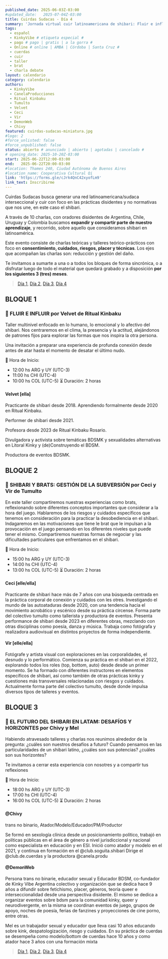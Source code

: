 ```yaml
---
published_date: 2025-06-03Z-03:00
#updated_date:   2025-07-04Z-03:00
title: Cuirdas Sudacas - Día 4
summary: 'Jornada virtual cuir latinoamericana de shibari: Fluir e influir, Shibari y Brats: Gestión de la subversión, El futuro del shibari en latam: Desafíos y horizontes'
tags:
  - español
  - KinkyVibe # etiqueta especial #
  - pago # pago | gratis | a la gorra #
  - Online # online | AMBA | Córdoba | Santa Cruz #
  - cuerdas
  - cuir
  - taller
  - brat
  - charla debate
layout: calendario
category: calendario
authors:
  - KinkyVibe
  - CanelaProducciones
  - Ritual Kinbaku
  - Tumulto
  - Velvet
  - Ceci
  - Vir
  - DemonWeb
  - Chivy
featured: cuirdas-sudacas-miniatura.jpg
#logo: 2
#force_unlisted: false
#force_unpublished: false
status: abierto # anunciado | abierto | agotadas | cancelado #
# opening_date: 2025-10-20Z-03:00
start: 2025-06-22T12:00-03:00
end:   2025-06-22T20:00-03:00
#location: Thames 240, Ciudad Autónoma de Buenos Aires
#location_name: Cooperativa Cultural Qi
link: 'https://forms.gle/cJrk4QnC42xyofLm9'
link_text: Inscribirme
---
```

Cuirdas Sudacas busca generar una red latinoamericana/sudaca interseccional y cuir con foco en las prácticas disidentes y no normativas que nos une, en este caso el shibari. 

A través de 10 charlas, con oradores disidentes de Argentina, Chile, Uruguay y Colombia buscamos **expandir y compartir parte de nuestro aprendizaje**, y recorrido, sobre aquello que consideramos shibari en latinoamérica. 

Este evento consiste de charlas teóricas y talleres teórico-prácticos con foco en **consentimiento, cuidados, riesgos, placer y técnicas**. Los ejes que acompañan las charlas son: reducción y gestión del daño.

Te invitamos a sumarte a una o a todos los bloques de forma sincrónica, o a disfrutar luego de todo el material que quedará grabado y a disposición **por los siguientes 3 (tres) meses**.

> [Día 1](/calendario/cuirdas-sudacas-2025-06-dia-1), [Día 2](/calendario/cuirdas-sudacas-2025-06-dia-2), [Día 3](/calendario/cuirdas-sudacas-2025-06-dia-3), [Día 4](/calendario/cuirdas-sudacas-2025-06-dia-4)

## BLOQUE 1
### 🌈 FLUIR E INFLUIR por Velvet de Ritual Kinbaku
Taller multinivel enfocado en lo humano, lo emocional y lo afectivo del shibari. Nos centraremos en el clima, la presencia y la actitud, alejándonos de patrones fijos para explorar las formas que nos inspira la otra persona.

Una invitación a preparar una experiencia de profunda conexión desde antes de atar hasta el momento de desatar el último nudo.

📆  Hora de Inicio: 
- 12:00 hs ARG y UY (UTC-3)
- 11:00 hs CHI (UTC-4)
- 10:00 hs COL (UTC-5)
⏳  Duración: 2 horas

#### Velvet \[ella\]
Practicante de shibari desde 2018. Aprendiendo formalmente desde 2020 en Ritual Kinbaku.

Performer de shibari desde 2021.

Profesora desde 2023 de Ritual Kinbaku Rosario.

Divulgadora y activista sobre temáticas BDSMK y sexualidades alternativas en Litoral Kinky y (de)Construyendo el BDSM.

Productora de eventos BDSMK.

## BLOQUE 2
### 🌈 SHIBARI Y BRATS: GESTIÓN DE LA SUBVERSIÓN por Ceci y Vir de Tumulto
En este taller compartiremos nuestras experiencias como brats, reflexionando sobre diferentes conceptos importantes que considerar a la hora del juego. Hablaremos de los riesgos y cuidados específicos que tenemos en consideración para la practicar la desobediencia en el shibari. Indagaremos en las motivaciones que tiene le brat que le impulsan a la provocación en el juego pensando en los diferentes niveles que puede tener el mismo. Compartiremos nuestras formas de negociar y las dificultades particulares que enfrentamos en el shibari.


📆  Hora de Inicio: 
- 15:00 hs ARG y UY (UTC-3)
- 14:00 hs CHI (UTC-4)
- 13:00 hs COL (UTC-5)
⏳  Duración: 2 horas

#### Ceci \[elle/ella\]
Practicante de shibari hace más de 7 años con una búsqueda centrada en la práctica corporal de conexión y cuidados con les otres. Investigando el mundo de las autoataduras desde 2020, con una tendencia hacia el movimiento acrobático y escénico desde su práctica circense. Forma parte del colectivo tumulto como tallerista y productora de eventos. Presenta performance de shibari desde 2023 en diferentes obras, mezclando con otras disciplinas como poesía, danza y música. Trabaja como fotógrafa y realizadora audiovisual en distintos proyectos de forma independiente.

#### Vir \[elle/ella\]
Fotógrafe y artista visual con exploraciones en las corporalidades, el desnudo y lo performático. Comienza su práctica en el shibari en el 2022, explorando todos los roles (top, bottom, auto) desde desde un primer momento. Se ha formado con diferentes instructores en elementos específicos de shibari, así como también de otras prácticas kinky y cuestiones más transversales relacionadas con riesgos y cuidados. Actualmente forma parte del colectivo tumulto, desde donde impulsa diversos tipos de talleres y eventos.

## BLOQUE 3
### 🌈 EL FUTURO DEL SHIBARI EN LATAM: DESAFÍOS Y HORIZONTES por Chivy y Mel
Habiendo atravesado talleres y charlas nos reunimos alrededor de la pregunta: ¿cuáles son nuestros desafíos a futuro? Cuando pensamos en las particularidades de un shibari latino, ¿cuáles son sus potencias? ¿cuáles son sus horizontes?

Te invitamos a cerrar esta experiencia con nosotres y a compartir tus reflexiones

📆  Hora de Inicio: 
- 18:00 hs ARG y UY (UTC-3)
- 17:00 hs CHI (UTC-4)
- 16:00 hs COL (UTC-5)
⏳  Duración: 2 horas

#### @Chivy

trans no binario, Atador/Modelo/Educador/PM/Productor

Se formó en sexología clínica desde un posicionamiento político, trabajó en políticas públicas en el área de género a nivel jurisdiccional y nacional como especialista en educación y en ESI. Inició como atador y modelo en el 2021, y continua en formación en el @club.soguita.shibari Dirige el @club.de.cuerdas y la productora @canela.produ

#### @DemonWeb

Persona trans no binarie, educador sexual y Educador BDSM, co-fundador de Kinky Vibe Argentina colectivo y organización que se dedica hace 9 años a difundir sobre fetichismo, placer, géneros, teoría queer e interseccionalidad desde una perspectiva disidente. El mismo se dedica a organizar eventos sobre bdsm para la comunidad kinky, queer y neurodivergente, en la misma se coordinan eventos de juego, grupos de apoyo, noches de poesía, ferias de fanzines y proyecciones de cine porno, entre otras.

Mel es un trabajador sexual y educador que lleva casi 10 años educando sobre kink, despatologización, riesgo y cuidados. En su práctica de cuerdas se desempeña como modelo/bottom de cuerdas hace 10 años y como atador hace 3 años con una formación mixta

> [Día 1](/calendario/cuirdas-sudacas-2025-06-dia-1), [Día 2](/calendario/cuirdas-sudacas-2025-06-dia-2), [Día 3](/calendario/cuirdas-sudacas-2025-06-dia-3), [Día 4](/calendario/cuirdas-sudacas-2025-06-dia-4)
